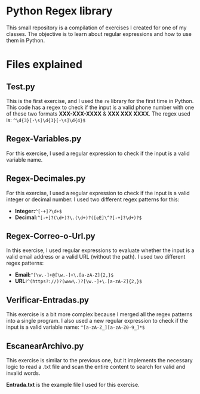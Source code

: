 # Python Regex library

This small repository is a compilation of exercises I created for one of my classes. The objective is to learn about regular expressions and how to use them in Python.

# Files explained

## Test.py
This is the first exercise, and I used the `re` library for the first time in Python. This code has a regex to check if the input is a valid phone number with one of these two formats  **XXX-XXX-XXXX** & **XXX XXX XXXX**.
The regex used is: `^\d{3}[-\s]\d{3}[-\s]\d{4}$`

## Regex-Variables.py
For this exercise, I used a regular expression to check if the input is a valid variable name.

## Regex-Decimales.py
For this exercise, I used a regular expression to check if the input is a valid integer or decimal number. I used two different regex patterns for this:
- **Integer:**`^[-+]?\d+$`
- **Decimal:**`^[-+]?(\d+)?\.(\d+)?([eE]\^?[-+]?\d+)?$`

## Regex-Correo-o-Url.py
In this exercise, I used regular expressions to evaluate whether the input is a valid email address or a valid URL (without the path). I used two different regex patterns:
- **Email:**`^[\w.-]+@[\w.-]+\.[a-zA-Z]{2,}$`
- **URL:**`^(https?://)?(www\.)?[\w.-]+\.[a-zA-Z]{2,}$` 

## Verificar-Entradas.py
This exercise is a bit more complex because I merged all the regex patterns into a single program. I also used a new regular expression to check if the input is a valid variable name: `^[a-zA-Z_][a-zA-Z0-9_]*$`

## EscanearArchivo.py
This exercise is similar to the previous one, but it implements the necessary logic to read a .txt file and scan the entire content to search for valid and invalid words.

**Entrada.txt** is the example file I used for this exercise.
